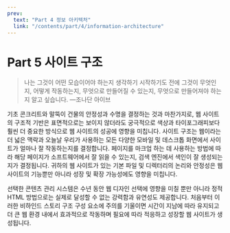 ```yaml
---
prev:
  text: "Part 4 정보 아키텍처"
  link: "/contents/part/4/information-architecture"
---
```


# Part 5 사이트 구조

> 나는 그것이 어떤 모습이어야 하는지 생각하기 시작하기도 전에 그것이 무엇인지, 어떻게 작동하는지, 무엇으로 만들어질 수 있는지, 무엇으로 만들어져야 하는지 알고 싶습니다.
> —조나단 아이브

기초 콘크리트와 말뚝이 건물의 안정성과 수명을 결정하는 것과 마찬가지로, 웹 사이트의 구조적 기반은 표면적으로는 보이지 않더라도 궁극적으로 색상과 타이포그래피보다 훨씬 더 중요한 방식으로 웹 사이트의 성공에 영향을 미칩니다. 사이트 구조는 웹이라는 더 넓은 맥락과 오늘날 우리가 사용하는 모든 다양한 모바일 및 데스크톱 화면에서 사이트가 얼마나 잘 작동하는지를 결정합니다. 페이지를 마크업 하는 데 사용하는 방법에 따라 해당 페이지가 소프트웨어에서 잘 읽을 수 있는지, 검색 엔진에서 색인이 잘 생성되는지가 결정됩니다. 귀하의 웹 사이트가 있는 기본 파일 및 디렉터리의 논리와 안정성은 웹 사이트의 기능뿐만 아니라 성장 및 확장 가능성에도 영향을 미칩니다.

선택한 콘텐츠 관리 시스템은 수년 동안 웹 디자인 선택에 영향을 미칠 뿐만 아니라 정적 HTML 방법으로는 실제로 달성할 수 없는 강력함과 유연성도 제공합니다. 처음부터 이러한 비하인드 스토리 구조 구성 요소에 주의를 기울이면 시간이 지남에 따라 유지되고 더 큰 웹 환경 내에서 효과적으로 작동하며 필요에 따라 적응하고 성장할 웹 사이트가 생성됩니다.
